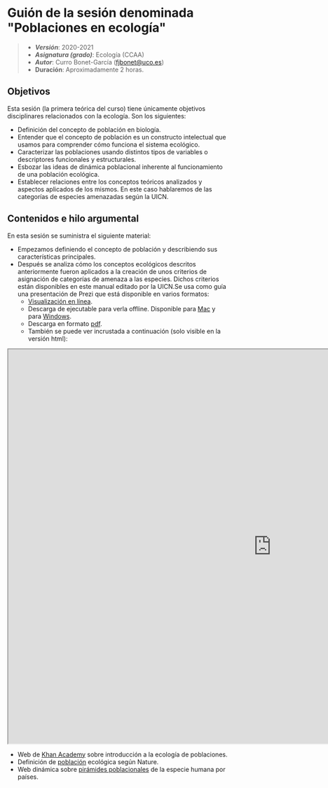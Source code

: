 # Guión de la sesión denominada "Poblaciones en ecología"


> + **_Versión_**: 2020-2021
> + **_Asignatura (grado)_**: Ecología (CCAA)
> + **_Autor_**: Curro Bonet-García (fjbonet@uco.es)
> + **Duración**: Aproximadamente 2 horas.



## Objetivos 

Esta sesión (la primera teórica del curso) tiene únicamente objetivos disciplinares relacionados con la ecología. Son los siguientes:

 + Definición del concepto de población en biología. 
 + Entender que el concepto de población es un constructo intelectual que usamos para comprender cómo funciona el sistema ecológico.
 + Caracterizar las poblaciones usando distintos tipos de variables o descriptores funcionales y estructurales.
 + Esbozar las ideas de dinámica poblacional inherente al funcionamiento de una población ecológica.
 + Establecer relaciones entre los conceptos teóricos analizados y aspectos aplicados de los mismos. En este caso hablaremos de las categorías de especies amenazadas según la UICN.

 ## Contenidos e hilo argumental
En esta sesión se suministra el siguiente material:
+ Empezamos definiendo el concepto de población y describiendo sus características principales. 
+ Después se analiza cómo los conceptos ecológicos descritos anteriormente fueron aplicados a la creación de unos criterios de asignación de categorías de amenaza a las especies. Dichos criterios están disponibles en este manual editado por la UICN.Se usa como guía una presentación de Prezi que está disponible en varios formatos:
  + [Visualización en línea](https://prezi.com/view/lbL7zBEJyj0vTIcnyECB/).
  + Descarga de ejecutable para verla offline. Disponible para [Mac](https://github.com/fjbonet/poblaciones/raw/master/presentacion/Mac.zip) y para [Windows](https://github.com/fjbonet/poblaciones/raw/master/presentacion/Windows.exe).
  + Descarga en formato [pdf](https://github.com/fjbonet/poblaciones/raw/master/presentacion/presentacion_poblaciones_lowres.pdf).
  + También se puede ver incrustada a continuación (solo visible en la versión html):

<p><iframe src="https://prezi.com/view/lbL7zBEJyj0vTIcnyECB/embed" width="1200" height="900"> </iframe></p>



+ Web de [Khan Academy](https://es.khanacademy.org/science/biology/ecology/population-ecology/a/population-size-density-and-dispersal) sobre introducción a la ecología de poblaciones.
+ Definición de [población](https://www.nature.com/scitable/knowledge/population-ecology-13228167/) ecológica según Nature.
+ Web dinámica sobre [pirámides poblacionales](https://www.populationpyramid.net/) de la especie humana por países.


